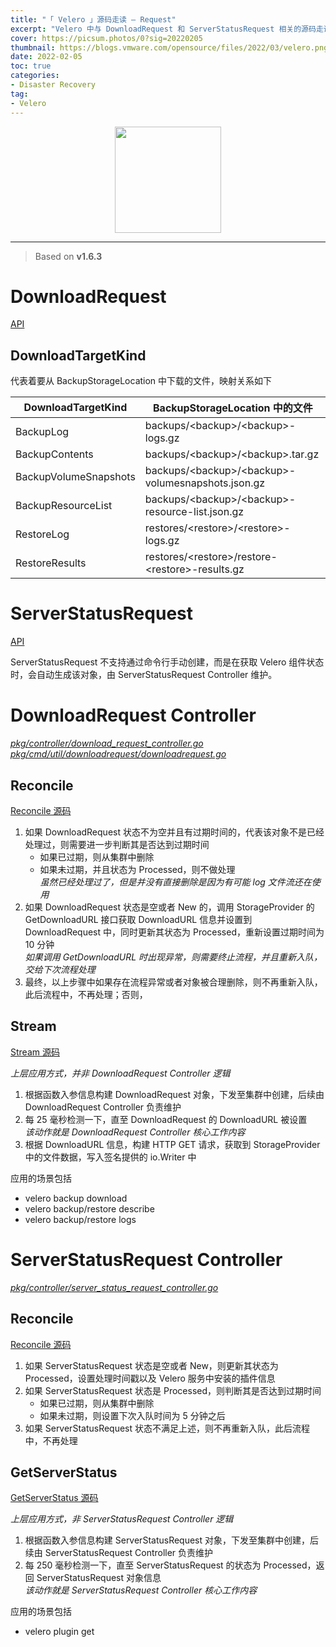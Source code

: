 ```yaml
---
title: "「 Velero 」源码走读 — Request"
excerpt: "Velero 中与 DownloadRequest 和 ServerStatusRequest 相关的源码走读"
cover: https://picsum.photos/0?sig=20220205
thumbnail: https://blogs.vmware.com/opensource/files/2022/03/velero.png
date: 2022-02-05
toc: true
categories:
- Disaster Recovery
tag:
- Velero
---
```


<div align=center><img width="170" style="border: 0px" src="https://velero.io/img/Velero.svg"></div>

------

> Based on **v1.6.3**

# DownloadRequest

[API](https://raw.githubusercontent.com/vmware-tanzu/velero/release-1.6/pkg/apis/velero/v1/download_request_types.go)

## DownloadTargetKind

代表着要从 BackupStorageLocation 中下载的文件，映射关系如下

| DownloadTargetKind    | BackupStorageLocation 中的文件                        |
| --------------------- | ----------------------------------------------------- |
| BackupLog             | backups/\<backup\>/\<backup\>-logs.gz                 |
| BackupContents        | backups/\<backup\>/\<backup\>.tar.gz                  |
| BackupVolumeSnapshots | backups/\<backup\>/\<backup\>-volumesnapshots.json.gz |
| BackupResourceList    | backups/\<backup\>/\<backup\>-resource-list.json.gz   |
| RestoreLog            | restores/\<restore\>/\<restore\>-logs.gz              |
| RestoreResults        | restores/\<restore\>/restore-\<restore\>-results.gz   |

# ServerStatusRequest

[API](https://raw.githubusercontent.com/vmware-tanzu/velero/release-1.6/pkg/apis/velero/v1/server_status_request_types.go)

ServerStatusRequest 不支持通过命令行手动创建，而是在获取 Velero 组件状态时，会自动生成该对象，由 ServerStatusRequest Controller 维护。

# DownloadRequest Controller

*<u>pkg/controller/download_request_controller.go</u>*<br>*<u>pkg/cmd/util/downloadrequest/downloadrequest.go</u>*

## Reconcile

[Reconcile 源码](https://github.com/vmware-tanzu/velero/blob/5fe3a50bfddc2becb4c0bd5e2d3d4053a23e95d2/pkg/controller/download_request_controller.go#L52)

1. 如果 DownloadRequest 状态不为空并且有过期时间的，代表该对象不是已经处理过，则需要进一步判断其是否达到过期时间
   - 如果已过期，则从集群中删除
   - 如果未过期，并且状态为 Processed，则不做处理<br>*虽然已经处理过了，但是并没有直接删除是因为有可能 log 文件流还在使用*
3. 如果 DownloadRequest 状态是空或者 New 的，调用 StorageProvider 的 GetDownloadURL 接口获取 DownloadURL 信息并设置到 DownloadRequest 中，同时更新其状态为 Processed，重新设置过期时间为 10 分钟<br>*如果调用 GetDownloadURL 时出现异常，则需要终止流程，并且重新入队，交给下次流程处理*
4. 最终，以上步骤中如果存在流程异常或者对象被合理删除，则不再重新入队，此后流程中，不再处理；否则，

## Stream

[Stream 源码](https://github.com/vmware-tanzu/velero/blob/5fe3a50bfddc2becb4c0bd5e2d3d4053a23e95d2/pkg/cmd/util/downloadrequest/downloadrequest.go#L43)

*上层应用方式，并非 DownloadRequest Controller 逻辑*

1. 根据函数入参信息构建 DownloadRequest 对象，下发至集群中创建，后续由 DownloadRequest Controller 负责维护
2. 每 25 毫秒检测一下，直至 DownloadRequest 的 DownloadURL 被设置<br>*该动作就是 DownloadRequest Controller 核心工作内容*
3. 根据 DownloadURL 信息，构建 HTTP GET 请求，获取到 StorageProvider 中的文件数据，写入签名提供的 io.Writer 中

应用的场景包括

- velero backup download
- velero backup/restore describe
- velero backup/restore logs

# ServerStatusRequest Controller

*<u>pkg/controller/server_status_request_controller.go</u>*

## Reconcile

[Reconcile 源码](https://github.com/vmware-tanzu/velero/blob/5fe3a50bfddc2becb4c0bd5e2d3d4053a23e95d2/pkg/controller/server_status_request_controller.go#L63)

1. 如果 ServerStatusRequest 状态是空或者 New，则更新其状态为 Processed，设置处理时间戳以及 Velero 服务中安装的插件信息
2. 如果 ServerStatusRequest 状态是 Processed，则判断其是否达到过期时间
   - 如果已过期，则从集群中删除
   - 如果未过期，则设置下次入队时间为 5 分钟之后
3. 如果 ServerStatusRequest 状态不满足上述，则不再重新入队，此后流程中，不再处理

## GetServerStatus

[GetServerStatus 源码](https://github.com/vmware-tanzu/velero/blob/5fe3a50bfddc2becb4c0bd5e2d3d4053a23e95d2/pkg/cmd/cli/serverstatus/server_status.go#L41)

*上层应用方式，非 ServerStatusRequest Controller 逻辑*

1. 根据函数入参信息构建 ServerStatusRequest 对象，下发至集群中创建，后续由 ServerStatusRequest Controller 负责维护
2. 每 250 毫秒检测一下，直至 ServerStatusRequest 的状态为 Processed，返回 ServerStatusRequest 对象信息<br>*该动作就是 ServerStatusRequest Controller 核心工作内容*

应用的场景包括

- velero plugin get





